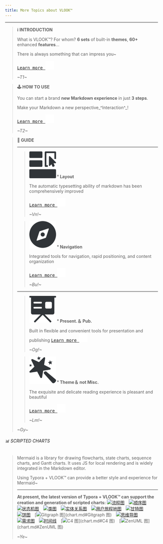 ```yaml
---
title: More Topics about VLOOK™
---
```




---

> **ℹ️ INTRODUCTION**
>
> What is VLOOK™? For whom? **6 sets** of built-in **themes**, **60+** enhanced **features**...
>
> There is always something that can impress you~
>
> [<kbd>Learn more ![](pic/icon-forward.svg?fill=text#icon0)</kbd>](index-en.md)
>
> _~T1~_

> **🕹 HOW TO USE**
>
> You can start a brand **new Markdown experience** in just **3 steps**.
>
> Make your Markdown a new perspective_^Interaction^_!
>
> [<kbd>Learn more ![](pic/icon-forward.svg?fill=text#icon0)</kbd>](index-en.md#how-to-use)
>
> _~T2~_

> **🎯 GUIDE**
>
> ---
>
> > **![](pic/qico-types-light.svg?fill=text#icon) ° Layout**
> >
> > The automatic typesetting ability of markdown has been comprehensively improved
> >
> > [<kbd>Learn more ![](pic/icon-forward.svg?fill=text#icon0)</kbd>](guide.md#快速入坑°文档排版)
> >
> > _~Vn!~_
>
> > **![](pic/qico-nav-light.svg?fill=text#icon) ° Navigation**
> >
> >
> > Integrated tools for navigation, rapid positioning, and content organization
> >
> > [<kbd>Learn more ![](pic/icon-forward.svg?fill=text#icon0)</kbd>](guide2.md#快速入坑°内容导航)
> >
> > _~Bu!~_
>
> ---
>
> > **![](pic/qico-pres-light.svg?fill=text#icon) ° Present.＆ Pub.**
> >
> > Built in flexible and convenient tools for presentation and publishing
> > [<kbd>Learn more ![](pic/icon-forward.svg?fill=text#icon0)</kbd>](guide2.md#快速入坑°演示与出版)
> >
> > _~Og!~_
>
> > **![](pic/qico-theme-light.svg?fill=text#icon) ° Theme＆ not Misc.**
> >
> > The exquisite and delicate reading experience is pleasant and beautiful
> >
> > [<kbd>Learn more ![](pic/icon-forward.svg?fill=text#icon0)</kbd>](guide2.md#快速入坑°主题与不杂项)
> >
> > _~Lm!~_
>
> _~Gy~_

###### 📊 SCRIPTED CHARTS

> Mermaid is a library for drawing flowcharts, state charts, sequence charts, and Gantt charts. It uses JS for local rendering and is widely integrated in the Markdown editor.
>
> Using Typora + VLOOK™ can provide a better style and experience for Mermaid~
>
> ------
>
> **At present, the latest version of Typora + VLOOK™ can support the creation and generation of scripted charts:**
>[![流程图](https://madmaxchow.gitee.io/vlookres/pic/dg-flowcharts.png?srcset=@2x&darksrc=invert#frame)](chart.md#流程图)　[![顺序图](https://madmaxchow.gitee.io/vlookres/pic/dg-seq.png?srcset=@2x&darksrc=invert#frame)](chart.md#顺序图)　[![状态机图](https://madmaxchow.gitee.io/vlookres/pic/dg-state.png?srcset=@2x&darksrc=invert#frame)](chart.md#状态机图)　[![类图](https://madmaxchow.gitee.io/vlookres/pic/dg-class.png?srcset=@2x&darksrc=invert#frame)](chart.md#类图)　[![实体关系图](https://madmaxchow.gitee.io/vlookres/pic/dg-er.png?srcset=@2x&darksrc=invert#frame)](chart.md#实体关系图)　[![用户旅程地图](https://madmaxchow.gitee.io/vlookres/pic/dg-uj.png?srcset=@2x&darksrc=invert#frame)](chart.md#用户旅程地图)　[![甘特图](https://madmaxchow.gitee.io/vlookres/pic/dg-gantt.png?srcset=@2x&darksrc=invert#frame)](chart.md#甘特图)　[![饼图](https://madmaxchow.gitee.io/vlookres/pic/dg-pie.png?srcset=@2x&darksrc=invert#frame)](chart.md#饼图)　[![Gitgraph 图](https://madmaxchow.gitee.io/vlookres/pic/dg-gitgraph.png?srcset=@2x&darksrc=invert#frame)](chart.md#Gitgraph 图)　[![思维导图](https://madmaxchow.gitee.io/vlookres/pic/dg-mindmap.png?srcset=@2x&darksrc=invert#frame)](chart.md#思维导图)　[![需求图](https://madmaxchow.gitee.io/vlookres/pic/dg-req.png?srcset=@2x&darksrc=invert#frame)](chart.md#需求图)　[![时间线](https://madmaxchow.gitee.io/vlookres/pic/dg-timeline.png?srcset=@2x&darksrc=invert#frame)](chart.md#时间线)　[![C4 图](https://madmaxchow.gitee.io/vlookres/pic/dg-c4.png?srcset=@2x&darksrc=invert#frame)](chart.md#C4 图)　[![ZenUML 图](https://madmaxchow.gitee.io/vlookres/pic/dg-zenuml.png?srcset=@2x&darksrc=invert#frame)](chart.md#ZenUML 图)
> 
> _~Ye~_
